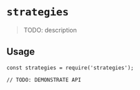 # `strategies`

> TODO: description

## Usage

```
const strategies = require('strategies');

// TODO: DEMONSTRATE API
```

